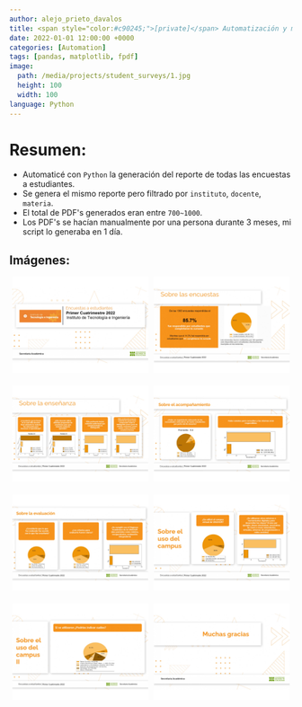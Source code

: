```yaml
---
author: alejo_prieto_davalos
title: <span style="color:#c90245;">[private]</span> Automatización y métricas de encuestas estudiantiles de la universidad
date: 2022-01-01 12:00:00 +0000
categories: [Automation]
tags: [pandas, matplotlib, fpdf]
image:
  path: /media/projects/student_surveys/1.jpg
  height: 100
  width: 100
language: Python
---
```


# Resumen:
- Automaticé con `Python` la generación del reporte de todas las encuestas a estudiantes.
- Se genera el mismo reporte pero filtrado por `instituto`, `docente`, `materia`.
- El total de PDF's generados eran entre `700~1000`.
- Los PDF's se hacían manualmente por una persona durante 3 meses, mi script lo generaba en 1 día.


## Imágenes:
<div style="display: flex; flex-wrap: wrap; justify-content: space-around;">
  <div style="flex-basis: 48%; max-width: 300px; margin-bottom: 20px; text-align: justify;">
    <img src="/media/projects/student_surveys/1.jpg" alt="Image 1" style="max-width: 300px; width: 100%; height: auto;">
  </div>

  <div style="flex-basis: 48%; max-width: 300px; margin-bottom: 20px; text-align: justify;">
    <img src="/media/projects/student_surveys/2.jpg" alt="Image 2" style="max-width: 300px; width: 100%; height: auto;">
  </div>
</div>

<div style="display: flex; flex-wrap: wrap; justify-content: space-around;">
  <div style="flex-basis: 48%; max-width: 300px; margin-bottom: 20px; text-align: justify;">
    <img src="/media/projects/student_surveys/3.jpg" alt="Image 3" style="max-width: 300px; width: 100%; height: auto;">
  </div>

  <div style="flex-basis: 48%; max-width: 300px; margin-bottom: 20px; text-align: justify;">
    <img src="/media/projects/student_surveys/4.jpg" alt="Image 4" style="max-width: 300px; width: 100%; height: auto;">
  </div>
</div>

<div style="display: flex; flex-wrap: wrap; justify-content: space-around;">
  <div style="flex-basis: 48%; max-width: 300px; margin-bottom: 20px; text-align: justify;">
    <img src="/media/projects/student_surveys/5.jpg" alt="Image 5" style="max-width: 300px; width: 100%; height: auto;">
  </div>

  <div style="flex-basis: 48%; max-width: 300px; margin-bottom: 20px; text-align: justify;">
    <img src="/media/projects/student_surveys/6.jpg" alt="Image 6" style="max-width: 300px; width: 100%; height: auto;">
  </div>
</div>

<div style="display: flex; flex-wrap: wrap; justify-content: space-around;">
  <div style="flex-basis: 48%; max-width: 300px; margin-bottom: 20px; text-align: justify;">
    <img src="/media/projects/student_surveys/7.jpg" alt="Image 7" style="max-width: 300px; width: 100%; height: auto;">
  </div>

  <div style="flex-basis: 48%; max-width: 300px; margin-bottom: 20px; text-align: justify;">
    <img src="/media/projects/student_surveys/8.jpg" alt="Image 8" style="max-width: 300px; width: 100%; height: auto;">
  </div>
</div>
